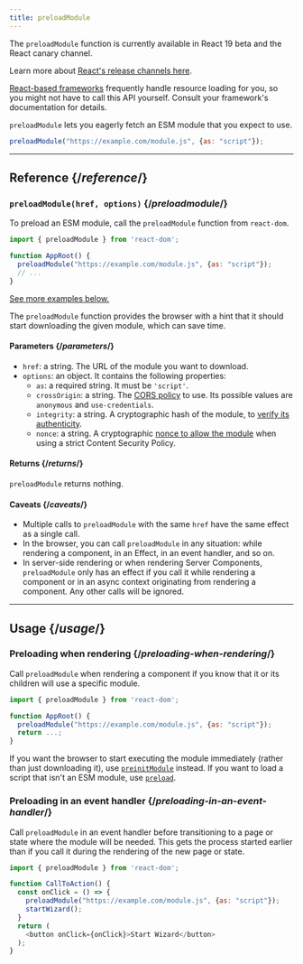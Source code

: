 ```yaml
---
title: preloadModule
---
```


<NextMajor>

The `preloadModule` function is currently available in React 19 beta and the React canary channel.

Learn more about [React's release channels here](/community/versioning-policy#all-release-channels).

</NextMajor>

<Note>

[React-based frameworks](/learn/start-a-new-react-project) frequently handle resource loading for you, so you might not have to call this API yourself. Consult your framework's documentation for details.

</Note>

<Intro>

`preloadModule` lets you eagerly fetch an ESM module that you expect to use.

```js
preloadModule("https://example.com/module.js", {as: "script"});
```

</Intro>

<InlineToc />

---

## Reference {/*reference*/}

### `preloadModule(href, options)` {/*preloadmodule*/}

To preload an ESM module, call the `preloadModule` function from `react-dom`.

```js
import { preloadModule } from 'react-dom';

function AppRoot() {
  preloadModule("https://example.com/module.js", {as: "script"});
  // ...
}

```

[See more examples below.](#usage)

The `preloadModule` function provides the browser with a hint that it should start downloading the given module, which can save time.

#### Parameters {/*parameters*/}

* `href`: a string. The URL of the module you want to download.
* `options`: an object. It contains the following properties:
  *  `as`: a required string. It must be `'script'`.
  *  `crossOrigin`: a string. The [CORS policy](https://developer.mozilla.org/en-US/docs/Web/HTML/Attributes/crossorigin) to use. Its possible values are `anonymous` and `use-credentials`.
  *  `integrity`: a string. A cryptographic hash of the module, to [verify its authenticity](https://developer.mozilla.org/en-US/docs/Web/Security/Subresource_Integrity).
  *  `nonce`: a string. A cryptographic [nonce to allow the module](https://developer.mozilla.org/en-US/docs/Web/HTML/Global_attributes/nonce) when using a strict Content Security Policy. 


#### Returns {/*returns*/}

`preloadModule` returns nothing.

#### Caveats {/*caveats*/}

* Multiple calls to `preloadModule` with the same `href` have the same effect as a single call.
* In the browser, you can call `preloadModule` in any situation: while rendering a component, in an Effect, in an event handler, and so on.
* In server-side rendering or when rendering Server Components, `preloadModule` only has an effect if you call it while rendering a component or in an async context originating from rendering a component. Any other calls will be ignored.

---

## Usage {/*usage*/}

### Preloading when rendering {/*preloading-when-rendering*/}

Call `preloadModule` when rendering a component if you know that it or its children will use a specific module.

```js
import { preloadModule } from 'react-dom';

function AppRoot() {
  preloadModule("https://example.com/module.js", {as: "script"});
  return ...;
}
```

If you want the browser to start executing the module immediately (rather than just downloading it), use [`preinitModule`](/reference/react-dom/preinitModule) instead. If you want to load a script that isn't an ESM module, use [`preload`](/reference/react-dom/preload).

### Preloading in an event handler {/*preloading-in-an-event-handler*/}

Call `preloadModule` in an event handler before transitioning to a page or state where the module will be needed. This gets the process started earlier than if you call it during the rendering of the new page or state.

```js
import { preloadModule } from 'react-dom';

function CallToAction() {
  const onClick = () => {
    preloadModule("https://example.com/module.js", {as: "script"});
    startWizard();
  }
  return (
    <button onClick={onClick}>Start Wizard</button>
  );
}
```
